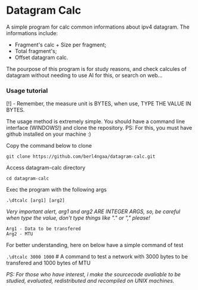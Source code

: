 # Datagram Calc
A simple program for calc common informations about ipv4 datagram.
The informations include: 
- Fragment's calc + Size per fragment;
- Total fragment's;
- Offset datagram calc.

The pourpose of this program is for study reasons, and check calcules of datagram without needing to use AI for this, or search on web... 

### Usage tutorial 

[!] - Remember, the measure unit is BYTES, when use, TYPE THE VALUE IN BYTES. 

The usage method is extremely simple. You should have a command line interface (WINDOWS!) and clone the repository. 
PS: For this, you must have github installed on your machine :) 

Copy the command below to clone 

`git clone https://github.com/berl4ngaa/datagram-calc.git `

Access datagram-calc directory 

`cd datagram-calc`

Exec the program with the following args 

`.\dtcalc [arg1] [arg2]`

*Very important alert, arg1 and arg2 ARE INTEGER ARGS, so, be careful when type the value, don't type things like "." or "," please!* 
```
Arg1 - Data to be transfered 
Arg2 - MTU
 ```

For better understanding, here on below have a simple command of test 

`.\dtcalc 3000 1000` # A command to test a network with 3000 bytes to be transfered and 1000 bytes of MTU

*PS: For those who have interest, i make the sourcecode avaliable to be studied, evaluated, redistributed and recompiled on UNIX machines.* 
